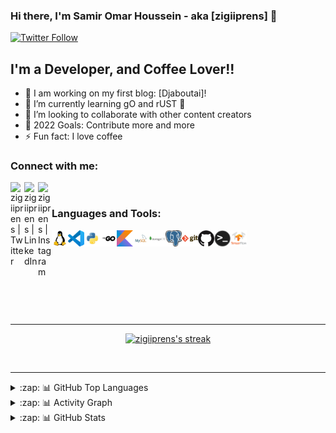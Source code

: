 ### Hi there, I'm Samir Omar Houssein - aka [zigiiprens] 👋 

[![Twitter Follow](https://img.shields.io/twitter/follow/b2sam?color=1DA1F2&logo=twitter&style=for-the-badge)](https://twitter.com/intent/follow?original_referer=https%3A%2F%2Fgithub.com%2Fb2sam&screen_name=b2sam)

## I'm a Developer, and Coffee Lover!!

- 🔭 I am working on my first blog: [Djaboutai]!
- 🌱 I’m currently learning gO and rUST 🤣
- 👯 I’m looking to collaborate with other content creators
- 🥅 2022 Goals: Contribute more and more
- ⚡ Fun fact: I love coffee

### Connect with me:

<!-- [<img align="left" alt="codeSTACKr.com" width="22px" src="https://raw.githubusercontent.com/iconic/open-iconic/master/svg/globe.svg" />][website] -->
<!-- [<img align="left" alt="codeSTACKr | YouTube" width="22px" src="https://cdn.jsdelivr.net/npm/simple-icons@v3/icons/youtube.svg" />][youtube] -->
[<img align="left" alt="zigiiprens | Twitter" width="22px" src="https://cdn.jsdelivr.net/npm/simple-icons@v3/icons/twitter.svg" />][twitter]
[<img align="left" alt="zigiiprens | LinkedIn" width="22px" src="https://cdn.jsdelivr.net/npm/simple-icons@v3/icons/linkedin.svg" />][linkedin]
[<img align="left" alt="zigiiprens | Instagram" width="22px" src="https://cdn.jsdelivr.net/npm/simple-icons@v3/icons/instagram.svg" />][instagram]

<br />

### Languages and Tools:

  <img align="left" alt="Linux" width="26px" src="https://raw.githubusercontent.com/github/explore/80688e429a7d4ef2fca1e82350fe8e3517d3494d/topics/linux/linux.png" />
  <img align="left" alt="Visual Studio Code" width="26px" src="https://raw.githubusercontent.com/github/explore/80688e429a7d4ef2fca1e82350fe8e3517d3494d/topics/visual-studio-code/visual-studio-code.png" />
  <img align="left" alt="Python" width="26px" src="https://raw.githubusercontent.com/github/explore/80688e429a7d4ef2fca1e82350fe8e3517d3494d/topics/python/python.png" />
  <img align="left" alt="GO" width="26px" src="https://raw.githubusercontent.com/github/explore/80688e429a7d4ef2fca1e82350fe8e3517d3494d/topics/go/go.png" />
  <img align="left" alt="Kotlin" width="26px" src="https://raw.githubusercontent.com/github/explore/80688e429a7d4ef2fca1e82350fe8e3517d3494d/topics/kotlin/kotlin.png" />
  <img align="left" alt="MySQL" width="26px" src="https://raw.githubusercontent.com/github/explore/80688e429a7d4ef2fca1e82350fe8e3517d3494d/topics/mysql/mysql.png" />
  <img align="left" alt="MongoDB" width="26px" src="https://raw.githubusercontent.com/github/explore/80688e429a7d4ef2fca1e82350fe8e3517d3494d/topics/mongodb/mongodb.png" />
  <img align="left" alt="PostgreSQL" width="26px" src="https://raw.githubusercontent.com/github/explore/80688e429a7d4ef2fca1e82350fe8e3517d3494d/topics/postgresql/postgresql.png" />
  <img align="left" alt="Git" width="26px" src="https://raw.githubusercontent.com/github/explore/80688e429a7d4ef2fca1e82350fe8e3517d3494d/topics/git/git.png" />
  <img align="left" alt="GitHub" width="26px" src="https://raw.githubusercontent.com/github/explore/80688e429a7d4ef2fca1e82350fe8e3517d3494d/topics/github/github.png" />
  <img align="left" alt="Terminal" width="26px" src="https://raw.githubusercontent.com/github/explore/80688e429a7d4ef2fca1e82350fe8e3517d3494d/topics/terminal/terminal.png" />
  <img align="left" alt="Tensorflow" width="26px" src="https://raw.githubusercontent.com/github/explore/80688e429a7d4ef2fca1e82350fe8e3517d3494d/topics/tensorflow/tensorflow.png" />





<br />
<br />
<br />
<br />
<br />
<br />
<br />
<br />

---

<p align="center">
    <a href="https://github.com/zigiiprens/github-readme-streak-stats">
        <img title="🔥 Get streak stats for your profile at git.io/streak-stats" alt="zigiiprens's streak" src="https://github-readme-streak-stats.herokuapp.com/?user=zigiiprens&theme=black-ice&hide_border=true&stroke=0000&background=060A0CD0"/>
    </a>
</p>
<br />

---

<details>
  <summary>:zap: 📊 GitHub Top Languages</summary>
  
<br/>
  <a href="https://github.com/zigiiprens/github-readme-stats"><img alt="zigiiprens's Top Languages" src="https://github-readme-stats.vercel.app/api/top-langs/?username=zigiiprens&langs_count=8&count_private=true&layout=compact&theme=react&hide_border=true&bg_color=0D1117" /></a>

</details>

<details>
  <summary>:zap: 📊 Activity Graph</summary>
  
<br/>
<a href="https://github.com/zigiiprens/github-readme-activity-graph"><img alt="zigiiprens's Activity Graph" src="https://activity-graph.herokuapp.com/graph?username=zigiiprens&bg_color=0D1117&color=5BCDEC&line=5BCDEC&point=FFFFFF&hide_border=true" /></a>

</details>

<details>
  <summary>:zap: 📊 GitHub Stats</summary>

  <img align="left" alt="zigiiprens's GitHub Stats" src="https://github-readme-stats.vercel.app/api?username=zigiiprens&show_icons=true&hide_border=true" />

</details>

<!-- [website]: https://codeSTACKr.com -->
<!-- [course]: http://vsCodeHero.com -->
[twitter]: https://twitter.com/b2sam
<!-- [youtube]: https://youtube.com/codeSTACKr -->
[instagram]: https://instagram.com/zigiiprens
[linkedin]: https://linkedin.com/in/zigiiprens
